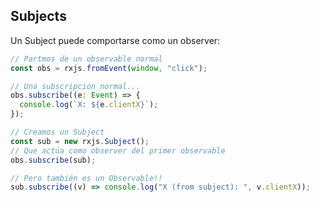 ## Subjects

Un Subject puede comportarse como un observer:

```typescript
// Partmos de un observable normal
const obs = rxjs.fromEvent(window, "click");

// Una subscripción normal...
obs.subscribe((e: Event) => {
  console.log(`X: ${e.clientX}`);
});

// Creamos un Subject
const sub = new rxjs.Subject();
// Que actúa como observer del primer observable
obs.subscribe(sub);

// Pero también es un Observable!!
sub.subscribe((v) => console.log("X (from subject): ", v.clientX));
```
